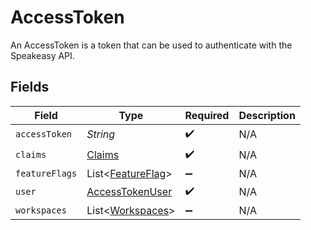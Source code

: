 # AccessToken

An AccessToken is a token that can be used to authenticate with the Speakeasy API.


## Fields

| Field                                                     | Type                                                      | Required                                                  | Description                                               |
| --------------------------------------------------------- | --------------------------------------------------------- | --------------------------------------------------------- | --------------------------------------------------------- |
| `accessToken`                                             | *String*                                                  | :heavy_check_mark:                                        | N/A                                                       |
| `claims`                                                  | [Claims](../../models/shared/Claims.md)                   | :heavy_check_mark:                                        | N/A                                                       |
| `featureFlags`                                            | List\<[FeatureFlag](../../models/shared/FeatureFlag.md)>  | :heavy_minus_sign:                                        | N/A                                                       |
| `user`                                                    | [AccessTokenUser](../../models/shared/AccessTokenUser.md) | :heavy_check_mark:                                        | N/A                                                       |
| `workspaces`                                              | List\<[Workspaces](../../models/shared/Workspaces.md)>    | :heavy_minus_sign:                                        | N/A                                                       |